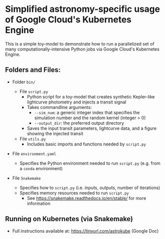 # Simplified astronomy-specific usage of Google Cloud's Kubernetes Engine

This is a simple toy-model to demonstrate how to run a parallelized set of many computationally-intensive Python jobs via Google Cloud's Kubernetes Engine.

## Folders and Files:
* Folder `bin/`
  * File `script.py`
    * Python script for a toy-model that creates synthetic Kepler-like lightcurve photometry and injects a transit signal
    * Takes commandline arguments:
      * `--sim_num`: a generic integer index that specifies the simulation number and the random kernel (integer > 0)
      * `--output_dir`: the preferred output directory
    * Saves the input transit parameters, lightcurve data, and a figure showing the injected transit
  * File `utils.py`
    * Includes basic imports and functions needed by `script.py`

* File `environment.yaml`
  * Specifies the Python environment needed to run `script.py` (e.g. from a `conda` environment)

* File `Snakemake`
  * Specifies how to `script.py` (i.e. inputs, outputs, number of iterations)
  * Specifies memory resources needed to run `script.py`
     * See https://snakemake.readthedocs.io/en/stable/ for more information

## Running on Kubernetes (via Snakemake)
* Full instructions available at: https://tinyurl.com/astrokube (Google Doc)
